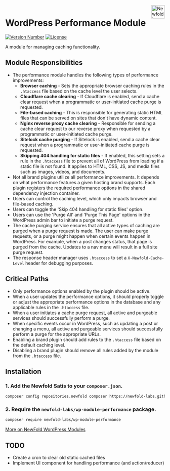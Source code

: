 <a href="https://newfold.com/" target="_blank">
    <img src="https://newfold.com/content/experience-fragments/newfold/site-header/master/_jcr_content/root/header/logo.coreimg.svg/1621395071423/newfold-digital.svg" alt="Newfold Logo" title="Newfold Digital" align="right" 
height="42" />
</a>

# WordPress Performance Module
[![Version Number](https://img.shields.io/github/v/release/newfold-labs/wp-module-performance?color=21a0ed&labelColor=333333)](https://github.com/newfold/wp-module-performance/releases)
[![License](https://img.shields.io/github/license/newfold-labs/wp-module-performance?labelColor=333333&color=666666)](https://raw.githubusercontent.com/newfold-labs/wp-module-performance/master/LICENSE)

A module for managing caching functionality.

## Module Responsibilities

- The performance module handles the following types of performance improvements:
    - **Browser caching** - Sets the appropriate browser caching rules in the `.htaccess` file based on the cache level the user selects.
    - **Cloudflare cache clearing** - If Cloudflare is enabled, send a cache clear request when a programmatic or user-initiated cache purge is requested.
    - **File-based caching** - This is responsible for generating static HTML files that can be served on sites that don't have dynamic content.
    - **Nginx reverse proxy cache clearing** - Responsible for sending a cache clear request to our reverse proxy when requested by a programmatic or user-initiated cache purge.
    - **Sitelock cache purging** - If Sitelock is enabled, send a cache clear request when a programmatic or user-initiated cache purge is requested.
    - **Skipping 404 handling for static files** - If enabled, this setting sets a rule in the `.htaccess` file to prevent all of WordPress from loading if a static file is not found. It applies to HTML, CSS, JS, and media files such as images, videos, and documents.
- Not all brand plugins utilize all performance improvements. It depends on what performance features a given hosting brand supports. Each plugin registers the required performance options in the shared dependency injection container.
- Users can control the caching level, which only impacts browser and file-based caching.
- Users can toggle the 'Skip 404 handling for static files' option.
- Users can use the 'Purge All' and 'Purge This Page' options in the WordPress admin bar to initiate a purge request.
- The cache purging service ensures that all active types of caching are purged when a purge request is made. The user can make purge requests, or a purge might happen when certain events happen in WordPress. For example, when a post changes status, that page is purged from the cache. Updates to a nav menu will result in a full site purge request.
- The response header manager uses `.htaccess` to set a `X-Newfold-Cache-Level` header for debugging purposes.

## Critical Paths

- Only performance options enabled by the plugin should be active.
- When a user updates the performance options, it should properly toggle or adjust the appropriate performance options in the database and any applicable rules in the `.htaccess` file.
- When a user initiates a cache purge request, all active and purgeable services should successfully perform a purge.
- When specific events occur in WordPress, such as updating a post or changing a menu, all active and purgeable services should successfully perform a purge for the appropriate URLs.
- Enabling a brand plugin should add rules to the `.htaccess` file based on the default caching level.
- Disabling a brand plugin should remove all rules added by the module from the `.htaccess` file.

## Installation

### 1. Add the Newfold Satis to your `composer.json`.

 ```bash
 composer config repositories.newfold composer https://newfold-labs.github.io/satis
 ```

### 2. Require the `newfold-labs/wp-module-performance` package.

 ```bash
 composer require newfold-labs/wp-module-performance
 ```

[More on NewFold WordPress Modules](https://github.com/newfold-labs/wp-module-loader)


## TODO

- Create a cron to clear old static cached files
- Implement UI component for handling performance (and action/reducer)
